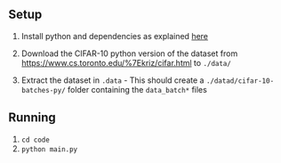 ## Setup


1. Install python and dependencies as explained [here](https://github.com/cpra/dlvc2018/blob/master/assignments/assignment1/instructions.md)

2. Download the CIFAR-10 python version of the dataset from https://www.cs.toronto.edu/%7Ekriz/cifar.html to `./data/`

3. Extract the dataset in `.data` - This should create a `./datad/cifar-10-batches-py/` folder containing the `data_batch*` files


## Running

1. `cd code`
2. `python main.py`
